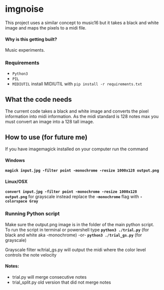 # imgnoise
This project uses a similar concept to music16 but it takes a black and white image and maps the pixels to a midi file.

#### Why is this getting built?
Music experiments.

### Requirements
- `Python3`
- `PIL`
- `MIDIUTIL` 
install MIDIUTIL with `pip install -r requirements.txt`

## What the code needs
The current code takes a black and white image and converts the pixel information into midi information. 
As the midi standard is 128 notes max you must convert an image into a 128 tall image.

## How to use (for future me)
If you have imagemagick installed on your computer run the command 

#### Windows
**`magick input.jpg -filter point -monochrome -resize 1000x128 output.png`**
#### Linux/OSX
**`convert input.jpg -filter point -monochrome -resize 1000x128 output.png`**
for grayscale instead replace the **`-monochrome`** flag with **`-colorspace Gray`**

### Running Python script
Make sure the output.png image is in the folder of the main python script. 
To run the script in terminal or powershell type 
**`python3 ./trial.py`** (for black and white aka -monochrome)
-or- 
**`python3 ./trial_gs.py`** (for grayscale)

Grayscale filter w/trial_gs.py will output the midi where the color level controls the note velocity

#### Notes:
- trial.py will merge consecutive notes
- trial_split.py old version that did not merge notes
